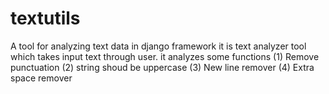 # textutils
A tool for analyzing text data in django framework
it is text analyzer tool which takes input text through user.
it analyzes some functions 
(1) Remove punctuation
(2) string shoud be uppercase
(3) New line remover
(4) Extra space remover
